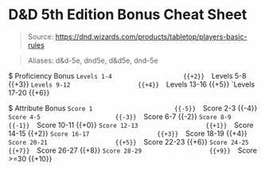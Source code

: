 # D&D 5th Edition Bonus Cheat Sheet

> Source: https://dnd.wizards.com/products/tabletop/players-basic-rules

> Aliases: d&d-5e, dnd5e, d&d5e, dnd-5e

$ Proficiency Bonus
    `Levels 1-4                    {{+2}} 
    `Levels 5-8                    {{+3}} 
    `Levels 9-12                   {{+4}} 
    `Levels 13-16                  {{+5}} 
    `Levels 17-20                  {{+6}} 

$ Attribute Bonus
    `Score 1                       {{-5}} 
    `Score 2-3                     {{-4}} 
    `Score 4-5                     {{-3}} 
    `Score 6-7                     {{-2}} 
    `Score 8-9                     {{-1}} 
    `Score 10-11                   {{+0}} 
    `Score 12-13                   {{+1}} 
    `Score 14-15                   {{+2}} 
    `Score 16-17                   {{+3}} 
    `Score 18-19                   {{+4}} 
    `Score 20-21                   {{+5}} 
    `Score 22-23                   {{+6}} 
    `Score 24-25                   {{+7}} 
    `Score 26-27                   {{+8}} 
    `Score 28-29                   {{+9}} 
    `Score >=30                    {{+10}} 

